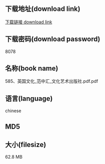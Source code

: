 ## 下载地址(download link)
[下载链接 download link](https://voluble-croquembouche-d321dc.netlify.app/?s=585%E3%80%81%E8%8B%B1%E5%9B%BD%E6%96%87%E5%8C%96_%E8%8C%83%E4%B8%AD%E6%B1%87_%E6%96%87%E5%8C%96%E8%89%BA%E6%9C%AF%E5%87%BA%E7%89%88%E7%A4%BE.pdf)

## 下载密码(download password)
8078

## 名称(book name)
585、英国文化_范中汇_文化艺术出版社.pdf.pdf

## 语言(language)
chinese

## MD5


## 大小(filesize)
62.8 MB
